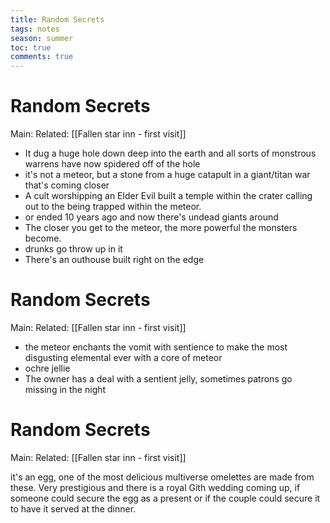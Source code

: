---title: Random Secretstags: notesseason: summertoc: truecomments: true---
# Random Secrets
Main:
Related: [[Fallen star inn - first visit]]

- It dug a huge hole down deep into the earth and all sorts of monstrous warrens have now spidered off of the hole
- it's not a meteor, but a stone from a huge catapult in a giant/titan war that's coming closer
- A cult worshipping an Elder Evil built a temple within the crater calling out to the being trapped within the meteor.
- or ended 10 years ago and now there's undead giants around
- The closer you get to the meteor, the more powerful the monsters become.
- drunks go throw up in it
- There's an outhouse built right on the edge


# Random Secrets
Main:
Related: [[Fallen star inn - first visit]]

- the meteor enchants the vomit with sentience to make the most disgusting elemental ever with a core of meteor
- ochre jellie
- The owner has a deal with a sentient jelly, sometimes patrons go missing in the night


# Random Secrets
Main:
Related: [[Fallen star inn - first visit]]

it's an egg, one of the most delicious multiverse omelettes are made from these. Very prestigious and there is a royal Gith wedding coming up, if someone could secure the egg as a present or if the couple could secure it to have it served at the dinner.
